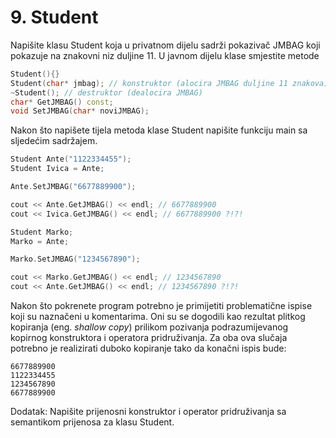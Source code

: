 # 9. Student

Napišite klasu Student koja u privatnom dijelu sadrži pokazivač JMBAG koji pokazuje na znakovni niz duljine 11.
U javnom dijelu klase smjestite metode

```cpp
Student(){}
Student(char* jmbag); // konstruktor (alocira JMBAG duljine 11 znakova)
~Student(); // destruktor (dealocira JMBAG)
char* GetJMBAG() const;
void SetJMBAG(char* noviJMBAG);
```

Nakon što napišete tijela metoda klase Student napišite funkciju main sa sljedećim sadržajem.

```cpp
Student Ante("1122334455");
Student Ivica = Ante;

Ante.SetJMBAG("6677889900");

cout << Ante.GetJMBAG() << endl; // 6677889900
cout << Ivica.GetJMBAG() << endl; // 6677889900 ?!?!

Student Marko;
Marko = Ante;

Marko.SetJMBAG("1234567890");

cout << Marko.GetJMBAG() << endl; // 1234567890
cout << Ante.GetJMBAG() << endl; // 1234567890 ?!?!
```

Nakon što pokrenete program potrebno je primijetiti problematične ispise koji su naznačeni u komentarima.
Oni su se dogodili kao rezultat plitkog kopiranja (eng. *shallow copy*) prilikom pozivanja podrazumijevanog
kopirnog konstruktora i operatora pridruživanja. Za oba ova slučaja potrebno je realizirati duboko kopiranje tako da konačni ispis bude:

```
6677889900
1122334455
1234567890
6677889900
```

Dodatak: Napišite prijenosni konstruktor i operator pridruživanja sa semantikom prijenosa za klasu Student.
